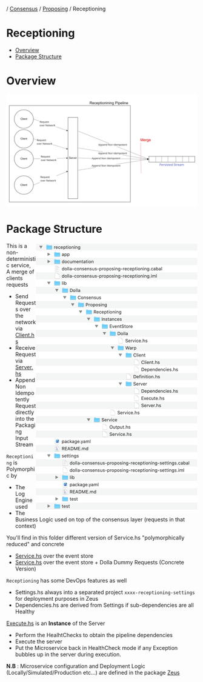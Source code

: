 / [Consensus](https://github.com/dolla-consortium/consensus) / [Proposing](https://github.com/dolla-consortium/consensus-proposing) / Receptioning
# Receptioning

- [Overview](#overview)
- [Package Structure](#package-structure)

# Overview
![overview](documentation/media/overview.png)

# Package Structure

<img align="right" src="documentation/media/package-tree.png"><div>
This is a non-deterministic service, A merge of clients requests
- Send Requests over the network via [Client.hs](lib/Dolla/Consensus/Proposing/Receptioning/Instances/EventStore/Dolla/Warp/Client/Client.hs)
- Receive Request via [Server.hs](lib/Dolla/Consensus/Proposing/Receptioning/Instances/EventStore/Dolla/Warp/Server/Server.hs)
- Append Non Idempotently Request directly into the Packaging Input Stream

`Receptioning` is Polymorphic by
- The Log Engine used
- The Business Logic used on top of the consensus layer (requests in that context)

You'll find in this folder different version of Service.hs "polymorphically reduced" and concrete
- [Service.hs](lib/Dolla/Consensus/Proposing/Receptioning/Instances/EventStore/Service.hs) over the event store
- [Service.hs](lib/Dolla/Consensus/Proposing/Receptioning/Instances/EventStore/Dolla/Service.hs) over the event store + Dolla Dummy Requests (Concrete Version)

`Receptioning` has some DevOps features as well

- Settings.hs always into a separated project `xxxx-receptioning-settings` for deployment purposes in Zeus
- Dependencies.hs are derived from Settings if sub-dependencies are all Healthy

[Execute.hs](lib/Dolla/Consensus/Proposing/Receptioning/Instances/EventStore/Dolla/Warp/Server/Execute.hs) is an **Instance** of the Server
- Perform the HealhtChecks to obtain the pipeline dependencies
- Execute the server
- Put the Microservice back in HealthCheck mode if any Exception bubbles up in the server during execution.

**N.B** : Microservice configuration and Deployment Logic (Locally/Simulated/Production etc...) are defined in the package [Zeus](../zeus/)
</div